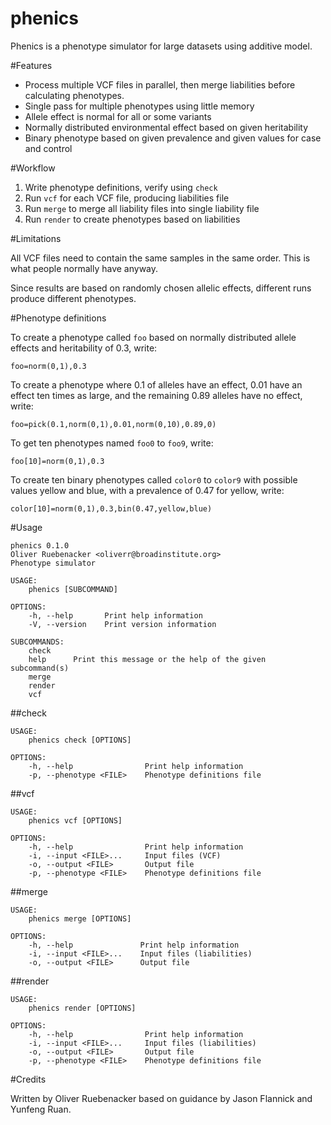 # phenics
Phenics is a phenotype simulator for large datasets using additive model.

#Features

* Process multiple VCF files in parallel, then merge liabilities before 
calculating phenotypes.
* Single pass for multiple phenotypes using little memory
* Allele effect is normal for all or some variants
* Normally distributed environmental effect based on given heritability
* Binary phenotype based on given prevalence and given values for case and control

#Workflow

1. Write phenotype definitions, verify using `check`
2. Run `vcf` for each VCF file, producing liabilities file
3. Run `merge` to merge all liability files into single liability file
4. Run `render` to create phenotypes based on liabilities

#Limitations

All VCF files need to contain the same samples in the same order.
This is what people normally have anyway.

Since results are based on randomly chosen allelic effects, different
runs produce different phenotypes.

#Phenotype definitions

To create a phenotype called `foo` based on normally distributed allele effects
and heritability of 0.3, write:

```
foo=norm(0,1),0.3
```

To create a phenotype where 0.1 of alleles have an effect, 0.01 have an effect
ten times as large, and the remaining 0.89 alleles have no effect, write:

```
foo=pick(0.1,norm(0,1),0.01,norm(0,10),0.89,0)
```

To get ten phenotypes named `foo0` to `foo9`, write:

```
foo[10]=norm(0,1),0.3
```

To create ten binary phenotypes called `color0` to `color9` with possible
values yellow and blue, with a prevalence of 0.47 for yellow, write:

```
color[10]=norm(0,1),0.3,bin(0.47,yellow,blue)
```

#Usage

```
phenics 0.1.0
Oliver Ruebenacker <oliverr@broadinstitute.org>
Phenotype simulator

USAGE:
    phenics [SUBCOMMAND]

OPTIONS:
    -h, --help       Print help information
    -V, --version    Print version information

SUBCOMMANDS:
    check
    help      Print this message or the help of the given subcommand(s)
    merge
    render
    vcf
```

##check

```
USAGE:
    phenics check [OPTIONS]

OPTIONS:
    -h, --help                Print help information
    -p, --phenotype <FILE>    Phenotype definitions file
```

##vcf

```
USAGE:
    phenics vcf [OPTIONS]

OPTIONS:
    -h, --help                Print help information
    -i, --input <FILE>...     Input files (VCF)
    -o, --output <FILE>       Output file
    -p, --phenotype <FILE>    Phenotype definitions file
```

##merge

```
USAGE:
    phenics merge [OPTIONS]

OPTIONS:
    -h, --help               Print help information
    -i, --input <FILE>...    Input files (liabilities)
    -o, --output <FILE>      Output file
```

##render

```
USAGE:
    phenics render [OPTIONS]

OPTIONS:
    -h, --help                Print help information
    -i, --input <FILE>...     Input files (liabilities)
    -o, --output <FILE>       Output file
    -p, --phenotype <FILE>    Phenotype definitions file
```

#Credits

Written by Oliver Ruebenacker based on guidance by Jason Flannick and 
Yunfeng Ruan.